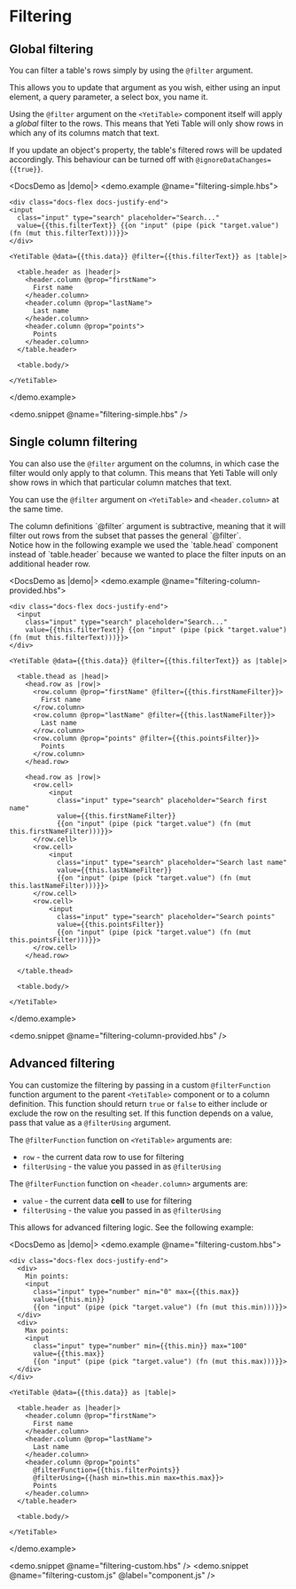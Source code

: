 # Filtering

## Global filtering

You can filter a table's rows simply by using the `@filter` argument.

This allows you to update that argument as you wish, either using an input element, a query parameter, a select box, you name it.

Using the `@filter` argument on the `<YetiTable>` component itself will apply a _global_ filter to the rows.
This means that Yeti Table will only show rows in which any of its columns match that text.

If you update an object's property, the table's filtered rows will be updated accordingly. This behaviour can be turned off with `@ignoreDataChanges={{true}}`.

<DocsDemo as |demo|>
<demo.example @name="filtering-simple.hbs">

    <div class="docs-flex docs-justify-end">
    <input
      class="input" type="search" placeholder="Search..."
      value={{this.filterText}} {{on "input" (pipe (pick "target.value") (fn (mut this.filterText)))}}>
    </div>

    <YetiTable @data={{this.data}} @filter={{this.filterText}} as |table|>

      <table.header as |header|>
        <header.column @prop="firstName">
          First name
        </header.column>
        <header.column @prop="lastName">
          Last name
        </header.column>
        <header.column @prop="points">
          Points
        </header.column>
      </table.header>

      <table.body/>

    </YetiTable>

</demo.example>

<demo.snippet @name="filtering-simple.hbs" />
</DocsDemo>

## Single column filtering

You can also use the `@filter` argument on the columns, in which case the filter would only apply to that column.
This means that Yeti Table will only show rows in which that particular column matches that text.

You can use the `@filter` argument on `<YetiTable>` and `<header.column>` at the same time.

<aside>
  The column definitions `@filter` argument is subtractive, meaning that it will filter out rows
  from the subset that passes the general `@filter`.
</aside>

<aside>
  Notice how in the following example we used the `table.head` component instead of `table.header`
  because we wanted to place the filter inputs on an additional header row.
</aside>

<DocsDemo as |demo|>
<demo.example @name="filtering-column-provided.hbs">

    <div class="docs-flex docs-justify-end">
      <input
        class="input" type="search" placeholder="Search..."
        value={{this.filterText}} {{on "input" (pipe (pick "target.value") (fn (mut this.filterText)))}}>
    </div>

    <YetiTable @data={{this.data}} @filter={{this.filterText}} as |table|>

      <table.thead as |head|>
        <head.row as |row|>
          <row.column @prop="firstName" @filter={{this.firstNameFilter}}>
            First name
          </row.column>
          <row.column @prop="lastName" @filter={{this.lastNameFilter}}>
            Last name
          </row.column>
          <row.column @prop="points" @filter={{this.pointsFilter}}>
            Points
          </row.column>
        </head.row>

        <head.row as |row|>
          <row.cell>
              <input
                class="input" type="search" placeholder="Search first name"
                value={{this.firstNameFilter}}
                {{on "input" (pipe (pick "target.value") (fn (mut this.firstNameFilter)))}}>
          </row.cell>
          <row.cell>
              <input
                class="input" type="search" placeholder="Search last name"
                value={{this.lastNameFilter}}
                {{on "input" (pipe (pick "target.value") (fn (mut this.lastNameFilter)))}}>
          </row.cell>
          <row.cell>
              <input
                class="input" type="search" placeholder="Search points"
                value={{this.pointsFilter}}
                {{on "input" (pipe (pick "target.value") (fn (mut this.pointsFilter)))}}>
          </row.cell>
        </head.row>

      </table.thead>

      <table.body/>

    </YetiTable>

</demo.example>

<demo.snippet @name="filtering-column-provided.hbs" />
</DocsDemo>

## Advanced filtering

You can customize the filtering by passing in a custom `@filterFunction` function argument to the
parent `<YetiTable>` component or to a column definition.
This function should return `true` or `false` to either include or exclude the row on the resulting set.
If this function depends on a value, pass that value as a `@filterUsing` argument.

The `@filterFunction` function on `<YetiTable>` arguments are:

- `row` - the current data row to use for filtering
- `filterUsing` - the value you passed in as `@filterUsing`

The `@filterFunction` function on `<header.column>` arguments are:

- `value` - the current data **cell** to use for filtering
- `filterUsing` - the value you passed in as `@filterUsing`

This allows for advanced filtering logic. See the following example:

<DocsDemo as |demo|>
<demo.example @name="filtering-custom.hbs">

    <div class="docs-flex docs-justify-end">
      <div>
        Min points:
        <input
          class="input" type="number" min="0" max={{this.max}}
          value={{this.min}}
          {{on "input" (pipe (pick "target.value") (fn (mut this.min)))}}>
      </div>
      <div>
        Max points:
        <input
          class="input" type="number" min={{this.min}} max="100"
          value={{this.max}}
          {{on "input" (pipe (pick "target.value") (fn (mut this.max)))}}>
      </div>
    </div>

    <YetiTable @data={{this.data}} as |table|>

      <table.header as |header|>
        <header.column @prop="firstName">
          First name
        </header.column>
        <header.column @prop="lastName">
          Last name
        </header.column>
        <header.column @prop="points"
          @filterFunction={{this.filterPoints}}
          @filterUsing={{hash min=this.min max=this.max}}>
          Points
        </header.column>
      </table.header>

      <table.body/>

    </YetiTable>

</demo.example>

<demo.snippet @name="filtering-custom.hbs" />
<demo.snippet @name="filtering-custom.js" @label="component.js" />
</DocsDemo>
